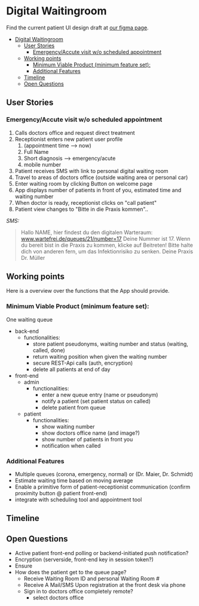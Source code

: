 # Digital Waitingroom

Find the current patient UI design draft at [our figma page](https://www.figma.com/file/NUWYQQ6T5zKVLng4IAdxSJ/digital-waiting?node-id=0%3A1).

- [Digital Waitingroom](#digital-waitingroom)
  - [User Stories](#user-stories)
    - [Emergency/Accute visit w/o scheduled appointment](#emergencyaccute-visit-wo-scheduled-appointment)
  - [Working points](#working-points)
    - [Minimum Viable Product (minimum feature set):](#minimum-viable-product-minimum-feature-set)
    - [Additional Features](#additional-features)
  - [Timeline](#timeline)
  - [Open Questions](#open-questions)

## User Stories

### Emergency/Accute visit w/o scheduled appointment

1. Calls doctors office and request direct treatment
2. Receptionist enters new patient user profile
   1. (appointment time --> now)
   2. Full Name
   3. Short diagnosis --> emergency/acute
   4. mobile number
3. Patient receives SMS with link to personal digital waiting room
4. Travel to areas of doctors office (outside waiting area or personal car)
5. Enter waiting room by clicking Button on welcome page
6. App displays number of patients in front of you, estimated time and waiting number
7. When doctor is ready, receptionist clicks on "call patient"
8. Patient view changes to "Bitte in die Praxis kommen"..


*SMS:*
> Hallo NAME, 
> hier findest du den digitalen Warteraum:
> www.wartefrei.de/queues/21/number=17
>  Deine Nummer ist 17. Wenn du bereit bist in die Praxis zu kommen, klicke auf Beitreten!
> Bitte halte dich 
> von anderen fern, um das Infektionrisiko zu senken.
> Deine Praxis Dr. Müller

## Working points

Here is a overview over the functions that the App should provide.

### Minimum Viable Product (minimum feature set):

One waiting queue

- back-end
  - functionalities:
    - store patient pseudonyms, waiting number and status (waiting, called, done)
    - return waiting position when given the waiting number
    - secure REST-Api calls (auth, encryption)
    - delete all patients at end of day
- front-end
  - admin
    - functionalities:
      - enter a new queue entry (name or pseudonym)
      - notify a patient (set patient status on called)
      - delete patient from queue
  - patient
    - functionalities:
      - show waiting number
      - show doctors office name (and image?)
      - show number of patients in front you
      - notification when called

### Additional Features

- Multiple queues (corona, emergency, normal) or (Dr. Maier, Dr. Schmidt)
- Estimate waiting time based on moving average
- Enable a primitive form of patient-receptionist communication (confirm proximity button @ patient front-end)
- integrate with scheduling tool and appointment tool

## Timeline

## Open Questions

- Active patient front-end polling or backend-initiated push notification?
- Encryption (serverside, front-end key in session token?)
- Ensure
- How does the patient get to the queue page?
  - Receive Waiting Room ID and personal Waiting Room #
  - Receive A Mail/SMS Upon registration at the front desk via phone
  - Sign in to doctors office completely remote?
    - select doctors office